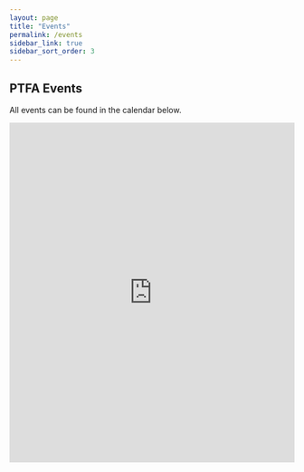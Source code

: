 ```yaml
---
layout: page
title: "Events"
permalink: /events
sidebar_link: true
sidebar_sort_order: 3
---
```


## PTFA Events

All events can be found in the calendar below.

<iframe src="https://calendar.google.com/calendar/embed?height=600&wkst=1&ctz=Europe%2FLondon&showPrint=0&showTz=0&showTitle=0&src=cHRmYS5zdGNhdGhlcmluZXNjcHNAZ21haWwuY29t&color=%23039BE5" style="border-width:0" width="100%" height="600" frameborder="0" scrolling="no"></iframe>
